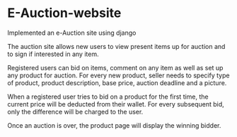 # E-Auction-website
Implemented an e-Auction site using django

The auction site allows new users to view present items up for auction and to sign if interested in any item.


Registered users can bid on items, comment on any item as well as set up any product for auction. For every new product,
seller needs to specify type of product, product description, base price, auction deadline and a picture.

When a registered user tries to bid on a product for the first time, the current price will be deducted from their wallet.
For every subsequent bid, only the difference will be charged to the user.


Once an auction is over, the product page will display the winning bidder.
